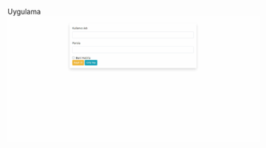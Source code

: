 ﻿Uygulama
![Uygulama](https://github.com/NisanurBulut/TaskTable/blob/master/TaskTable.Web/Assets/Trailer_1.gif)

